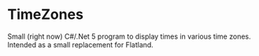# TimeZones
Small (right now) C#/.Net 5 program to display times in various time zones. Intended as a small replacement for Flatland.
